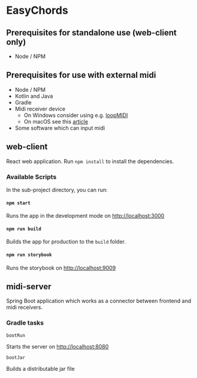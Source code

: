 # EasyChords

## Prerequisites for standalone use (web-client only)
- Node / NPM

## Prerequisites for use with external midi
- Node / NPM
- Kotlin and Java
- Gradle
- Midi receiver device
    - On Windows consider using e.g. [loopMIDI](https://www.tobias-erichsen.de/software/loopmidi.html)
    - On macOS see this [article](https://medium.com/@keybaudio/virtual-midi-devices-on-macos-a45cdbdffdaf)
- Some software which can input midi

## web-client

React web application. Run `npm install` to install the dependencies.

### Available Scripts

In the sub-project directory, you can run:

#### `npm start`

Runs the app in the development mode on [http://localhost:3000](http://localhost:3000)

#### `npm run build`

Builds the app for production to the `build` folder.<br />

#### `npm run storybook`

Runs the storybook on [http://localhost:9009](http://localhost:9009)

## midi-server

Spring Boot application which works as a connector between frontend and midi receivers.

### Gradle tasks

`bootRun`

Starts the server on [http://localhost:8080](http://localhost:8080)


`bootJar`

Builds a distributable jar file
